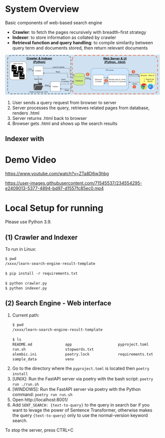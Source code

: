 # System Overview

Basic components of web-based search engine
* **Crawler**: to fetch the pages recursively with breadth-first strategy
* **Indexer**: to store information as collated by crawler
* **Retrieval function and query handling**: to compile similarity between query term and documents stored, then return relevant documents

![system-overview](img/system-overview.png "System Overview")

1. User sends a query request from browser to server
2. Server processes the query, retrieves related pages from database, renders .html
3. Server returns .html back to browser
4. Browser gets .html and shows up the search results 

## Indexer with 

# Demo Video

https://www.youtube.com/watch?v=ZTa8D6w3hbg

https://user-images.githubusercontent.com/71545537/234554295-e2409013-5377-4894-bd97-d1557fc85ec0.mp4

# Local Setup for running

Please use Python 3.9.

## (1) Crawler and Indexer

To run in Linux:
```shell
$ pwd
/xxxx/learn-search-engine-result-template

$ pip install -r requirements.txt

$ python crawler.py
$ python indexer.py
```


## (2) Search Engine - Web interface
1. Current path:
    ```shell
    $ pwd
    /xxxx/learn-search-engine-result-template
    
    $ ls
    README.md               app                     pyproject.toml          run.sh                  stopwords.txt
    alembic.ini             poetry.lock             requirements.txt        sample_data             venv
    ```
2. Go to the directory where the `pyproject.toml` is located then `poetry install`
3. [UNIX]: Run the FastAPI server via poetry with the bash script: `poetry run ./run.sh`
4. [WINDOWS]: Run the FastAPI server via poetry with the Python command: `poetry run run.sh`
5. Open http://localhost:8001/
6. Add `SENT_SEARCH: {text-to-query}` to the query in search bar if you want to levage the power of Sentence Transformer, otherwise makes the query `{text-to-query}` only to use the normal-version keyword search.

To stop the server, press CTRL+C
